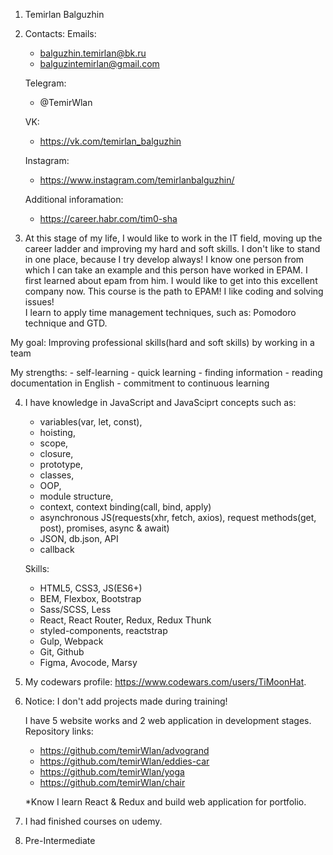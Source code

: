 1) Temirlan Balguzhin
2) Contacts:
    Emails: 
      - balguzhin.temirlan@bk.ru
      - balguzintemirlan@gmail.com
      
    Telegram: 
      - @TemirWlan
      
    VK:
      - https://vk.com/temirlan_balguzhin
      
    Instagram:
      - https://www.instagram.com/temirlanbalguzhin/
      
    Additional inforamation: 
      - https://career.habr.com/tim0-sha
      
3) At this stage of my life, I would like to work in the IT field, moving up the career ladder and improving my hard and soft skills. I don't like to stand in one place, because I try develop always! I know one person from which I can take an example and this person have worked in EPAM. I first learned about epam from him. I would like to get into this excellent company now. This course is the path to EPAM! I like coding and solving issues!   
  I learn to apply time management techniques, such as: Pomodoro technique and GTD.

  My goal: Improving professional skills(hard and soft skills) by working in a team

  My strengths:
    - self-learning
    - quick learning
    - finding information
    - reading documentation in English
    - commitment to continuous learning
    
4) I have knowledge in JavaScript and JavaSciprt concepts such as: 
      - variables(var, let, const), 
      - hoisting, 
      - scope, 
      - closure, 
      - prototype, 
      - classes, 
      - OOP, 
      - module structure, 
      - context, context binding(call, bind, apply)
      - asynchronous JS(requests(xhr, fetch, axios), request methods(get, post), promises, async & await)
      - JSON, db.json, API
      - callback
    
   Skills: 
    - HTML5, CSS3, JS(ES6+)
    - BEM, Flexbox, Bootstrap
    - Sass/SCSS, Less
    - React, React Router, Redux, Redux Thunk
    - styled-components, reactstrap
    - Gulp, Webpack
    - Git, Github
    - Figma, Avocode, Marsy

   
5) My codewars profile: https://www.codewars.com/users/TiMoonHat. 
6) Notice: I don't add projects made during training!
   
   I have 5 website works and 2 web application in development stages. Repository links:
    - https://github.com/temirWlan/advogrand
    - https://github.com/temirWlan/eddies-car
    - https://github.com/temirWlan/yoga
    - https://github.com/temirWlan/chair
    
    *Know I learn React & Redux and build web application for portfolio. 
7) I had finished courses on udemy.
8) Pre-Intermediate
    
     
